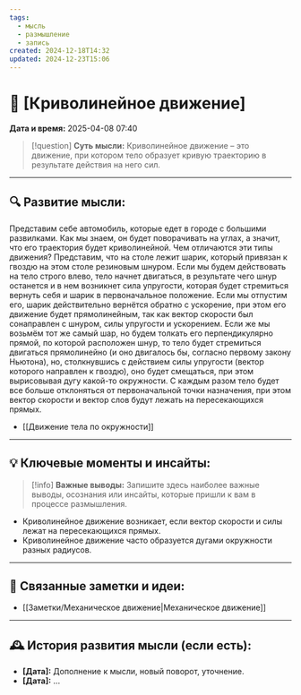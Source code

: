 ```yaml
---
tags:
  - мысль
  - размышление
  - запись
created: 2024-12-18T14:32
updated: 2024-12-23T15:06
---
```


# 💭  [Криволинейное движение]

**Дата и время:** 2025-04-08 07:40

> [!question] **Суть мысли:**
> Криволинейное движение – это движение, при котором тело образует кривую траекторию в результате действия на него сил.

---

## 🔍 Развитие мысли:

Представим себе автомобиль, которые едет в городе с большими развилками. Как мы знаем, он будет поворачивать на углах, а значит, что его траектория будет криволинейной. Чем отличаются эти типы движения? 
Представим, что на столе лежит шарик, который привязан к гвоздю на этом столе резиновым шнуром. Если мы будем действовать на тело строго влево, тело начнет двигаться, в результате чего шнур останется и в нем возникнет сила упругости, которая будет стремиться вернуть себя и шарик в первоначальное положение. Если мы отпустим его, шарик действительно вернётся обратно с ускорение, при этом его движение будет прямолинейным, так как вектор скорости был сонаправлен с шнуром, силы упругости и ускорением. 
Если же мы возьмём тот же самый шар, но будем толкать его перпендикулярно прямой, по которой расположен шнур, то тело будет стремиться двигаться прямолинейно (и оно двигалось бы, согласно первому закону Ньютона), но, столкнувшись с действием силы упругости (вектор которого направлен к гвоздю), оно будет смещаться, при этом вырисовывая дугу какой-то окружности. С каждым разом тело будет все больше отклоняться от первоначальной точки назначения, при этом вектор скорости и вектор слов будут лежать на пересекающихся прямых.

- [[Движение тела по окружности]]

---

## 💡 Ключевые моменты и инсайты:

> [!info] **Важные выводы:**
> Запишите здесь наиболее важные выводы, осознания или инсайты, которые пришли к вам в процессе размышления.

- Криволинейное движение возникает, если вектор скорости и силы лежат на пересекающихся прямых.
- Криволинейное движение часто образуется дугами окружности разных радиусов.

---

## 🔄 Связанные заметки и идеи:

- [[Заметки/Механическое движение|Механическое движение]]

---

## 🕰️ История развития мысли (если есть):

* **[Дата]:**  Дополнение к мысли, новый поворот, уточнение.
* **[Дата]:**  ...